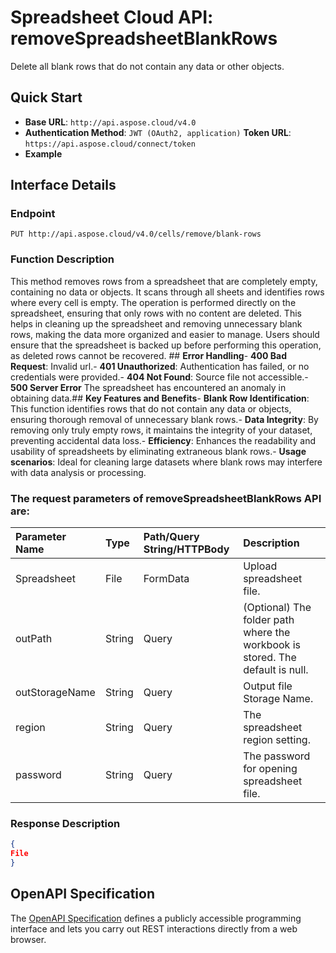 # **Spreadsheet Cloud API: removeSpreadsheetBlankRows**

Delete all blank rows that do not contain any data or other objects. 


## **Quick Start**

- **Base URL**: `http://api.aspose.cloud/v4.0`
- **Authentication Method**: `JWT (OAuth2, application)`  **Token URL**: `https://api.aspose.cloud/connect/token`
- **Example** 

## **Interface Details**

### **Endpoint** 

```
PUT http://api.aspose.cloud/v4.0/cells/remove/blank-rows
```
### **Function Description**
This method removes rows from a spreadsheet that are completely empty, containing no data or objects. It scans through all sheets and identifies rows where every cell is empty. The operation is performed directly on the spreadsheet, ensuring that only rows with no content are deleted. This helps in cleaning up the spreadsheet and removing unnecessary blank rows, making the data more organized and easier to manage. Users should ensure that the spreadsheet is backed up before performing this operation, as deleted rows cannot be recovered. ## **Error Handling**- **400 Bad Request**: Invalid url.- **401 Unauthorized**:  Authentication has failed, or no credentials were provided.- **404 Not Found**: Source file not accessible.- **500 Server Error** The spreadsheet has encountered an anomaly in obtaining data.## **Key Features and Benefits**- **Blank Row Identification**: This function identifies rows that do not contain any data or objects, ensuring thorough removal of unnecessary blank rows.- **Data Integrity**: By removing only truly empty rows, it maintains the integrity of your dataset, preventing accidental data loss.- **Efficiency**: Enhances the readability and usability of spreadsheets by eliminating extraneous blank rows.- **Usage scenarios**: Ideal for cleaning large datasets where blank rows may interfere with data analysis or processing.

### The request parameters of **removeSpreadsheetBlankRows** API are: 

| Parameter Name | Type | Path/Query String/HTTPBody | Description | 
| :- | :- | :- |:- | 
|Spreadsheet|File|FormData|Upload spreadsheet file.|
|outPath|String|Query|(Optional) The folder path where the workbook is stored. The default is null.|
|outStorageName|String|Query|Output file Storage Name.|
|region|String|Query|The spreadsheet region setting.|
|password|String|Query|The password for opening spreadsheet file.|

### **Response Description**
```json
{
File
}
```


## OpenAPI Specification

The [OpenAPI Specification](https://reference.aspose.cloud/cells/#/TransformController/RemoveSpreadsheetBlankRows) defines a publicly accessible programming interface and lets you carry out REST interactions directly from a web browser.

